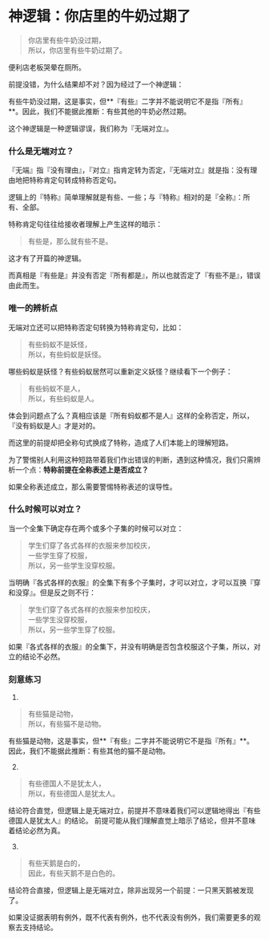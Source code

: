 # 神逻辑：你店里的牛奶过期了


>   你店里有些牛奶没过期，<br />
>   所以，你店里有些牛奶过期了。

便利店老板哭晕在厕所。

前提没错，为什么结果却不对？因为经过了一个神逻辑：

有些牛奶没过期，这是事实，但**『有些』二字并不能说明它不是指『所有』**。因此，我们不能据此推断：有些其他的牛奶必然过期。

这个神逻辑是一种逻辑谬误，我们称为『无端对立』。

### 什么是无端对立？

『无端』指『没有理由』，『对立』指肯定转为否定，『无端对立』就是指：没有理由地把特称肯定句转成特称否定句。

逻辑上的『特称』简单理解就是有些、一些；与『特称』相对的是『全称』：所有、全部。

特称肯定句往往给接收者理解上产生这样的暗示：

>   有些是，那么就有些不是。

这才有了开篇的神逻辑。

而真相是『有些是』并没有否定『所有都是』，所以也就否定了『有些不是』，错误由此而生。

### 唯一的辨析点

无端对立还可以把特称否定句转换为特称肯定句，比如：

>   有些蚂蚁不是妖怪，<br />
>   所以，有些蚂蚁是妖怪。

哪些蚂蚁是妖怪？有些蚂蚁居然可以重新定义妖怪？继续看下一个例子：

>   有些蚂蚁不是人，<br />
>   所以，有些蚂蚁是人。

体会到问题点了么？真相应该是『所有蚂蚁都不是人』这样的全称否定，所以，『没有蚂蚁是人』才是对的。

而这里的前提却把全称句式换成了特称，造成了人们本能上的理解短路。

为了警惕别人利用这种短路带着我们作出错误的判断，遇到这种情况，我们只需辨析一个点：**特称前提在全称表述上是否成立？**

如果全称表述成立，那么需要警惕特称表述的误导性。

### 什么时候可以对立？

当一个全集下确定存在两个或多个子集的时候可以对立：

>   学生们穿了各式各样的衣服来参加校庆，<br />
>   一些学生穿了校服，<br />
>   所以，另一些学生没穿校服。

当明确『各式各样的衣服』的全集下有多个子集时，才可以对立，才可以互换『穿和没穿』。但是反之则不行：

>   学生们穿了各式各样的衣服来参加校庆，<br />
>   一些学生没穿校服，<br />
>   所以，另一些学生穿了校服。

如果『各式各样的衣服』的全集下，并没有明确是否包含校服这个子集，所以，对立的结论不必然。

### 刻意练习

1.

>   有些猫是动物，<br />
>   所以，有些猫不是动物。

有些猫是动物，这是事实，但**『有些』二字并不能说明它不是指『所有』**。因此，我们不能据此推断：有些其他的猫不是动物。

2.

>   有些德国人不是犹太人，<br />
>   所以，有些德国人是犹太人。

结论符合直觉，但逻辑上是无端对立，前提并不意味着我们可以逻辑地得出『有些德国人是犹太人』的结论。 前提可能从我们理解直觉上暗示了结论，但并不意味着结论必然为真。

3.

>   有些天鹅是白的，<br />
>   因此，有些天鹅不是白色的。

结论符合直接，但逻辑上是无端对立，除非出现另一个前提：一只黑天鹅被发现了。

如果没证据表明有例外，既不代表有例外，也不代表没有例外，我们需要更多的观察去支持结论。

